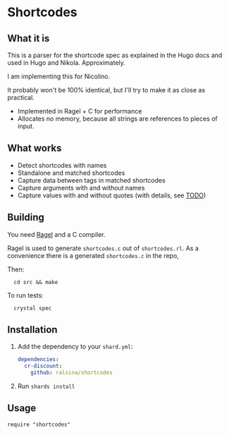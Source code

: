# Shortcodes

## What it is

This is a parser for the shortcode spec as explained in the Hugo docs
and used in Hugo and Nikola. Approximately.

I am implementing this for Nicolino.

It probably won't be 100% identical, but I'll try to make it
as close as practical.

* Implemented in Ragel + C for performance
* Allocates no memory, because all strings are references to
  pieces of input.

## What works

* Detect shortcodes with names
* Standalone and matched shortcodes
* Capture data between tags in matched shortcodes
* Capture arguments with and without names
* Capture values with and without quotes (with details, see [TODO](TODO.md))

## Building

You need [Ragel](http://www.colm.net/open-source/ragel/) and a C compiler.

Ragel is used to generate `shortcodes.c` out of `shortcodes.rl`.
As a convenience there is a generated `shortcodes.c` in the repo,

Then:

```shell
  cd src && make
```

To run tests:

```shell
  crystal spec
```

## Installation

1. Add the dependency to your `shard.yml`:

   ```yaml
   dependencies:
     cr-discount:
       github: ralsina/shortcodes
   ```

2. Run `shards install`

## Usage

```crystal
require "shortcodes"
```
